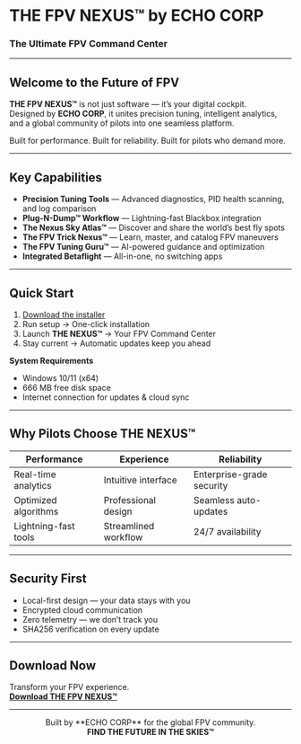 # THE FPV NEXUS™ by ECHO CORP  
### The Ultimate FPV Command Center  

---

## Welcome to the Future of FPV  

**THE FPV NEXUS™** is not just software — it’s your digital cockpit.  
Designed by **ECHO CORP**, it unites precision tuning, intelligent analytics, and a global community of pilots into one seamless platform.  

Built for performance. Built for reliability. Built for pilots who demand more.  

---

## Key Capabilities  

- **Precision Tuning Tools** — Advanced diagnostics, PID health scanning, and log comparison  
- **Plug-N-Dump™ Workflow** — Lightning-fast Blackbox integration  
- **The Nexus Sky Atlas™** — Discover and share the world’s best fly spots  
- **The FPV Trick Nexus™** — Learn, master, and catalog FPV maneuvers  
- **The FPV Tuning Guru™** — AI-powered guidance and optimization  
- **Integrated Betaflight** — All-in-one, no switching apps  

---

## Quick Start  

1. [Download the installer](https://github.com/mrelive/ECHOCORPNEXUS/releases/latest)  
2. Run setup → One-click installation  
3. Launch **THE NEXUS™** → Your FPV Command Center  
4. Stay current → Automatic updates keep you ahead  

**System Requirements**  
- Windows 10/11 (x64)  
- 666 MB free disk space  
- Internet connection for updates & cloud sync  

---

## Why Pilots Choose THE NEXUS™  

| Performance              | Experience             | Reliability               |
|---------------------------|------------------------|---------------------------|
| Real-time analytics       | Intuitive interface    | Enterprise-grade security |
| Optimized algorithms      | Professional design    | Seamless auto-updates     |
| Lightning-fast tools      | Streamlined workflow   | 24/7 availability         |

---

## Security First  

- Local-first design — your data stays with you  
- Encrypted cloud communication  
- Zero telemetry — we don’t track you  
- SHA256 verification on every update  

---

## Download Now  

Transform your FPV experience.  
[**Download THE FPV NEXUS™**](https://github.com/mrelive/ECHOCORPNEXUS/releases/latest)  

---

<div align="center">  
Built by **ECHO CORP** for the global FPV community.  
<br>  
<strong>FIND THE FUTURE IN THE SKIES™</strong>  
</div>
